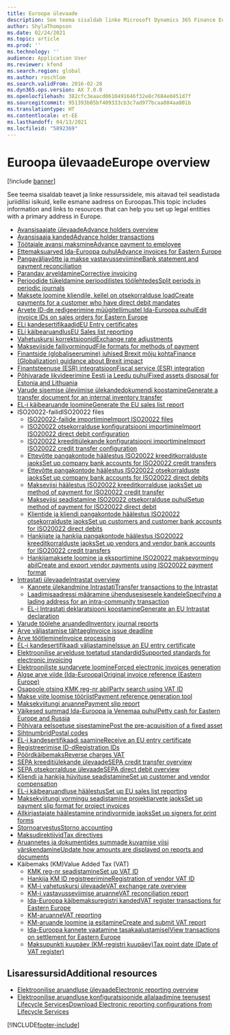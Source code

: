 ```yaml
---
title: Euroopa ülevaade
description: See teema sisaldab linke Microsoft Dynamics 365 Finance Euroopa dokumentatsiooni ressurssidele.
author: ShylaThompson
ms.date: 02/24/2021
ms.topic: article
ms.prod: ''
ms.technology: ''
audience: Application User
ms.reviewer: kfend
ms.search.region: global
ms.author: roschlom
ms.search.validFrom: 2016-02-28
ms.dyn365.ops.version: AX 7.0.0
ms.openlocfilehash: 382cfc3eaacd0610491646f32e8c7684e0451d7f
ms.sourcegitcommit: 951393b05bf409333cb3c7ad977bcaa804aa801b
ms.translationtype: HT
ms.contentlocale: et-EE
ms.lasthandoff: 04/13/2021
ms.locfileid: "5892369"
---
```

# <a name="europe-overview"></a><span data-ttu-id="371b0-103">Euroopa ülevaade</span><span class="sxs-lookup"><span data-stu-id="371b0-103">Europe overview</span></span>

[!include [banner](../includes/banner.md)]

<span data-ttu-id="371b0-104">See teema sisaldab teavet ja linke ressurssidele, mis aitavad teil seadistada juriidilisi isikuid, kelle esmane aadress on Euroopas.</span><span class="sxs-lookup"><span data-stu-id="371b0-104">This topic includes information and links to resources that can help you set up legal entities with a primary address in Europe.</span></span> 

- [<span data-ttu-id="371b0-105">Avansisaajate ülevaade</span><span class="sxs-lookup"><span data-stu-id="371b0-105">Advance holders overview</span></span>](emea-advance-holders.md)
 - [<span data-ttu-id="371b0-106">Avansisaaja kanded</span><span class="sxs-lookup"><span data-stu-id="371b0-106">Advance holder transactions</span></span>](emea-advance-holders-transactions.md)
 - [<span data-ttu-id="371b0-107">Töötajale avansi maksmine</span><span class="sxs-lookup"><span data-stu-id="371b0-107">Advance payment to employee</span></span>](tasks/advance-payment-employee.md)
- [<span data-ttu-id="371b0-108">Ettemaksuarved Ida-Euroopa puhul</span><span class="sxs-lookup"><span data-stu-id="371b0-108">Advance invoices for Eastern Europe</span></span>](emea-advance-invoice.md)
- [<span data-ttu-id="371b0-109">Pangaväljavõtte ja makse vastavusseviimine</span><span class="sxs-lookup"><span data-stu-id="371b0-109">Bank statement and payment reconciliation</span></span>](emea-bank-reconciliation.md)
- [<span data-ttu-id="371b0-110">Parandav arveldamine</span><span class="sxs-lookup"><span data-stu-id="371b0-110">Corrective invoicing</span></span>](emea-corrective-invoice.md)
- [<span data-ttu-id="371b0-111">Perioodide tükeldamine perioodilistes töölehtedes</span><span class="sxs-lookup"><span data-stu-id="371b0-111">Split periods in periodic journals</span></span>](emea-create-post-periodic-journals.md)
- [<span data-ttu-id="371b0-112">Maksete loomine kliendile, kellel on otsekorralduse load</span><span class="sxs-lookup"><span data-stu-id="371b0-112">Create payments for a customer who have direct debit mandates</span></span>](tasks/create-payments-customers-who-have-direct-debit-mandates.md)
- [<span data-ttu-id="371b0-113">Arvete ID-de redigeerimine müügitellimustel Ida-Euroopa puhul</span><span class="sxs-lookup"><span data-stu-id="371b0-113">Edit invoice IDs on sales orders for Eastern Europe</span></span>](emea-edit-invoice-id-sales-orders.md)
- [<span data-ttu-id="371b0-114">ELi kandesertifikaadid</span><span class="sxs-lookup"><span data-stu-id="371b0-114">EU Entry certificates</span></span>](emea-entry-certificates.md)
- [<span data-ttu-id="371b0-115">ELi käibearuandlus</span><span class="sxs-lookup"><span data-stu-id="371b0-115">EU Sales list reporting</span></span>](emea-eu-sales-list.md)
- [<span data-ttu-id="371b0-116">Vahetuskursi korrektsioonid</span><span class="sxs-lookup"><span data-stu-id="371b0-116">Exchange rate adjustments</span></span>](emea-exchange-rate-adjustments.md)
- [<span data-ttu-id="371b0-117">Makseviiside failivormingud</span><span class="sxs-lookup"><span data-stu-id="371b0-117">File formats for methods of payment</span></span>](emea-select-file-formats-for-the-method-of-payments.md)
- [<span data-ttu-id="371b0-118">Finantside (globaliseerumine) juhised Brexit mõju kohta</span><span class="sxs-lookup"><span data-stu-id="371b0-118">Finance (Globalization) guidance about Brexit impact</span></span>](https://businesscenter.mbs.microsoft.com/#contentdetail/GuidanceBrexitImpact)
- [<span data-ttu-id="371b0-119">Finantsteenuse (ESR) integratsioon</span><span class="sxs-lookup"><span data-stu-id="371b0-119">Fiscal service (ESR) integration</span></span>](emea-fiscal-service-integration.md)
- [<span data-ttu-id="371b0-120">Põhivarade likvideerimine Eesti ja Leedu puhul</span><span class="sxs-lookup"><span data-stu-id="371b0-120">Fixed assets disposal for Estonia and Lithuania</span></span>](emea-credit-note-reverse-fixed-asset-sale.md)
- [<span data-ttu-id="371b0-121">Varude sisemise üleviimise ülekandedokumendi koostamine</span><span class="sxs-lookup"><span data-stu-id="371b0-121">Generate a transfer document for an internal inventory transfer</span></span>](tasks/transfer-document-internal-inventory-transfer.md)
- [<span data-ttu-id="371b0-122">EL-i käibearuande loomine</span><span class="sxs-lookup"><span data-stu-id="371b0-122">Generate the EU sales list report</span></span>](tasks/eur-00011-eu-sales-list-report.md)
- <span data-ttu-id="371b0-123">ISO20022-failid</span><span class="sxs-lookup"><span data-stu-id="371b0-123">ISO20022 files</span></span>
  - [<span data-ttu-id="371b0-124">ISO20022-failide importimine</span><span class="sxs-lookup"><span data-stu-id="371b0-124">Import ISO20022 files</span></span>](emea-ISO20022-file-formats.md)
  - [<span data-ttu-id="371b0-125">ISO20022 otsekorralduse konfiguratsiooni importimine</span><span class="sxs-lookup"><span data-stu-id="371b0-125">Import ISO20022 direct debit configuration</span></span>](tasks/import-iso20022-direct-debit-configuration.md)
  - [<span data-ttu-id="371b0-126">ISO20022 kreeditiülekande konfiguratsiooni importimine</span><span class="sxs-lookup"><span data-stu-id="371b0-126">Import ISO20022 credit transfer configuration</span></span>](tasks/import-iso20022-credit-transfer-configuration.md)
  - [<span data-ttu-id="371b0-127">Ettevõtte pangakontode häälestus ISO20022 kreeditkorralduste jaoks</span><span class="sxs-lookup"><span data-stu-id="371b0-127">Set up company bank accounts for ISO20022 credit transfers</span></span>](tasks/set-up-company-bank-accounts-iso20022-credit-transfers.md)
  - [<span data-ttu-id="371b0-128">Ettevõtte pangakontode häälestus ISO20022 otsekorralduste jaoks</span><span class="sxs-lookup"><span data-stu-id="371b0-128">Set up company bank accounts for ISO20022 direct debits</span></span>](tasks/set-up-company-bank-accounts-iso20022-direct-debits.md)
  - [<span data-ttu-id="371b0-129">Makseviisi häälestus ISO20022 kreeditkorralduse jaoks</span><span class="sxs-lookup"><span data-stu-id="371b0-129">Set up method of payment for ISO20022 credit transfer</span></span>](tasks/set-up-method-payment-iso20022-credit-transfer.md)
  - [<span data-ttu-id="371b0-130">Makseviisi seadistamine ISO20022 otsekorralduse puhul</span><span class="sxs-lookup"><span data-stu-id="371b0-130">Setup method of payment for ISO20022 direct debit</span></span>](tasks/setup-method-payment-iso20022-direct-debit.md)
  - [<span data-ttu-id="371b0-131">Klientide ja kliendi pangakontode häälestus ISO20022 otsekorralduste jaoks</span><span class="sxs-lookup"><span data-stu-id="371b0-131">Set up customers and customer bank accounts for ISO20022 direct debits</span></span>](tasks/set-up-bank-accounts-iso20022-direct-debits.md)
  - [<span data-ttu-id="371b0-132">Hankijate ja hankija pangakontode häälestus ISO20022 kreeditkorralduste jaoks</span><span class="sxs-lookup"><span data-stu-id="371b0-132">Set up vendors and vendor bank accounts for ISO20022 credit transfers</span></span>](tasks/set-up-vendor-iso20022-credit-transfers.md)
  - [<span data-ttu-id="371b0-133">Hankijamaksete loomine ja eksportimine ISO20022 maksevormingu abil</span><span class="sxs-lookup"><span data-stu-id="371b0-133">Create and export vendor payments using ISO20022 payment format</span></span>](tasks/create-export-vendor-payments-iso20022-payment-format.md)
- [<span data-ttu-id="371b0-134">Intrastati ülevaade</span><span class="sxs-lookup"><span data-stu-id="371b0-134">Intrastat overview</span></span>](emea-intrastat.md)
  - [<span data-ttu-id="371b0-135">Kannete ülekandmine Intrastati</span><span class="sxs-lookup"><span data-stu-id="371b0-135">Transfer transactions to the Intrastat</span></span>](tasks/transfer-transactions-intrastat.md)
  - [<span data-ttu-id="371b0-136">Laadimisaadressi määramine ühendusesisesele kandele</span><span class="sxs-lookup"><span data-stu-id="371b0-136">Specifying a lading address for an intra-community transaction</span></span>](tasks/eur-00002-specify-lading-address-intra-community.md)
  - [<span data-ttu-id="371b0-137">EL-i Intrastati deklaratsiooni koostamine</span><span class="sxs-lookup"><span data-stu-id="371b0-137">Generate an EU Intrastat declaration</span></span>](tasks/eur-00002-eu-intrastat-declaration.md)
- [<span data-ttu-id="371b0-138">Varude töölehe aruanded</span><span class="sxs-lookup"><span data-stu-id="371b0-138">Inventory journal reports</span></span>](emea-set-up-report-inventory-journal-names.md)
- [<span data-ttu-id="371b0-139">Arve väljastamise tähtaeg</span><span class="sxs-lookup"><span data-stu-id="371b0-139">Invoice issue deadline</span></span>](emea-invoice-issue-deadline.md)
- [<span data-ttu-id="371b0-140">Arve töötlemine</span><span class="sxs-lookup"><span data-stu-id="371b0-140">Invoice processing</span></span>](emea-invoice-processing.md)
- [<span data-ttu-id="371b0-141">EL-i kandesertifikaadi väljastamine</span><span class="sxs-lookup"><span data-stu-id="371b0-141">Issue an EU entry certificate</span></span>](tasks/eur-00012-issue-eu-entry-certificate.md)
- [<span data-ttu-id="371b0-142">Elektroonilise arvelduse toetatud standardid</span><span class="sxs-lookup"><span data-stu-id="371b0-142">Supported standards for electronic invoicing</span></span>](emea-oioubl-standards-electronic-invoicing.md)
- [<span data-ttu-id="371b0-143">Elektrooniliste sundarvete loomine</span><span class="sxs-lookup"><span data-stu-id="371b0-143">Forced electronic invoices generation</span></span>](emea-eur-forced-einvoices.md)
- [<span data-ttu-id="371b0-144">Algse arve viide (Ida-Euroopa)</span><span class="sxs-lookup"><span data-stu-id="371b0-144">Original invoice reference (Eastern Europe)</span></span>](tasks/ee-00004-original-invoice-reference.md)
- [<span data-ttu-id="371b0-145">Osapoole otsing KMK reg-nr abil</span><span class="sxs-lookup"><span data-stu-id="371b0-145">Party search using VAT ID</span></span>](tasks/eur-00015-party-search-vat-id.md)
- [<span data-ttu-id="371b0-146">Makse viite loomise tööriist</span><span class="sxs-lookup"><span data-stu-id="371b0-146">Payment reference generation tool</span></span>](tasks/ee-00015-payment-reference-generation-tool.md)
- [<span data-ttu-id="371b0-147">Maksekviitungi aruanne</span><span class="sxs-lookup"><span data-stu-id="371b0-147">Payment slip report</span></span>](emea-eur-payment-slip-report-giro.md)
- [<span data-ttu-id="371b0-148">Väikesed summad Ida-Euroopa ja Venemaa puhul</span><span class="sxs-lookup"><span data-stu-id="371b0-148">Petty cash for Eastern Europe and Russia</span></span>](emea-petty-cash.md)
- [<span data-ttu-id="371b0-149">Põhivara eelsoetuse sisestamine</span><span class="sxs-lookup"><span data-stu-id="371b0-149">Post the pre-acquisition of a fixed asset</span></span>](emea-pre-acquisition-acquisition-fixed-asset.md)
- [<span data-ttu-id="371b0-150">Sihtnumbrid</span><span class="sxs-lookup"><span data-stu-id="371b0-150">Postal codes</span></span>](emea-import-create-postal-codes-manually.md)
- [<span data-ttu-id="371b0-151">EL-i kandesertifikaadi saamine</span><span class="sxs-lookup"><span data-stu-id="371b0-151">Receive an EU entry certificate</span></span>](tasks/eur-00012-receive-eu-entry-certificate.md)
- [<span data-ttu-id="371b0-152">Registreerimise ID-d</span><span class="sxs-lookup"><span data-stu-id="371b0-152">Registration IDs</span></span>](emea-registration-ids.md)
- [<span data-ttu-id="371b0-153">Pöördkäibemaks</span><span class="sxs-lookup"><span data-stu-id="371b0-153">Reverse charges VAT</span></span>](emea-reverse-charge.md)
- [<span data-ttu-id="371b0-154">SEPA kreeditiülekande ülevaade</span><span class="sxs-lookup"><span data-stu-id="371b0-154">SEPA credit transfer overview</span></span>](../accounts-payable/sepa-credit-transfer.md)
- [<span data-ttu-id="371b0-155">SEPA otsekorralduse ülevaade</span><span class="sxs-lookup"><span data-stu-id="371b0-155">SEPA direct debit overview</span></span>](../accounts-receivable/sepa-direct-debit-overview.md)
- [<span data-ttu-id="371b0-156">Kliendi ja hankija hüvituse seadistamine</span><span class="sxs-lookup"><span data-stu-id="371b0-156">Set up customer and vendor compensation</span></span>](emea-compensation-customer-vendor-transactions.md)
- [<span data-ttu-id="371b0-157">EL-i käibearuandluse häälestus</span><span class="sxs-lookup"><span data-stu-id="371b0-157">Set up EU sales list reporting</span></span>](tasks/eur-00011-eu-sales-list-reporting.md)
- [<span data-ttu-id="371b0-158">Maksekviitungi vormingu seadistamine projektiarvete jaoks</span><span class="sxs-lookup"><span data-stu-id="371b0-158">Set up payment slip format for project invoices</span></span>](tasks/set-up-payment-slip-format-project-invoices.md)
- [<span data-ttu-id="371b0-159">Allkirjastajate häälestamine prindivormide jaoks</span><span class="sxs-lookup"><span data-stu-id="371b0-159">Set up signers for print forms</span></span>](emea-set-up-signers-for-printing-forms.md)
- [<span data-ttu-id="371b0-160">Stornoarvestus</span><span class="sxs-lookup"><span data-stu-id="371b0-160">Storno accounting</span></span>](emea-storno.md)
- [<span data-ttu-id="371b0-161">Maksudirektiivid</span><span class="sxs-lookup"><span data-stu-id="371b0-161">Tax directives</span></span>](emea-tax-directives.md)
- [<span data-ttu-id="371b0-162">Aruannetes ja dokumentides summade kuvamise viisi värskendamine</span><span class="sxs-lookup"><span data-stu-id="371b0-162">Update how amounts are displayed on reports and documents</span></span>](emea-amount-printing-forms.md)
- <span data-ttu-id="371b0-163">Käibemaks (KM)</span><span class="sxs-lookup"><span data-stu-id="371b0-163">Value Added Tax (VAT)</span></span>
  - [<span data-ttu-id="371b0-164">KMK reg-nr seadistamine</span><span class="sxs-lookup"><span data-stu-id="371b0-164">Set up VAT ID</span></span>](tasks/eur-00015-vat-id.md)
  - [<span data-ttu-id="371b0-165">Hankija KM ID registreerimine</span><span class="sxs-lookup"><span data-stu-id="371b0-165">Registration of vendor VAT ID</span></span>](tasks/eur-00015-registration-vendor-vat-id.md)
  - [<span data-ttu-id="371b0-166">KM-i vahetuskursi ülevaade</span><span class="sxs-lookup"><span data-stu-id="371b0-166">VAT exchange rate overview</span></span>](emea-vat-exchange-rate.md)
  - [<span data-ttu-id="371b0-167">KM-i vastavusseviimise aruanne</span><span class="sxs-lookup"><span data-stu-id="371b0-167">VAT reconciliation report</span></span>](tasks/eur-00018-vat-reconciliation-report.md)
  - [<span data-ttu-id="371b0-168">Ida-Euroopa käibemaksuregistri kanded</span><span class="sxs-lookup"><span data-stu-id="371b0-168">VAT register transactions for Eastern Europe</span></span>](emea-vat-register-transactions.md)
  - [<span data-ttu-id="371b0-169">KM-aruanne</span><span class="sxs-lookup"><span data-stu-id="371b0-169">VAT reporting</span></span>](emea-vat-reporting.md)
  - [<span data-ttu-id="371b0-170">KM-aruande loomine ja esitamine</span><span class="sxs-lookup"><span data-stu-id="371b0-170">Create and submit VAT report</span></span>](tasks/create-submit-vat-report.md)
  - [<span data-ttu-id="371b0-171">Ida-Euroopa kannete vaatamine tasakaalustamisel</span><span class="sxs-lookup"><span data-stu-id="371b0-171">View transactions on settlement for Eastern Europe</span></span>](emea-transactions-settlement-form.md)
  - [<span data-ttu-id="371b0-172">Maksupunkti kuupäev (KM-registri kuupäev)</span><span class="sxs-lookup"><span data-stu-id="371b0-172">Tax point date (Date of VAT register)</span></span>](emea-tax-point-date.md)

## <a name="additional-resources"></a><span data-ttu-id="371b0-173">Lisaressursid</span><span class="sxs-lookup"><span data-stu-id="371b0-173">Additional resources</span></span>

- [<span data-ttu-id="371b0-174">Elektroonilise aruandluse ülevaade</span><span class="sxs-lookup"><span data-stu-id="371b0-174">Electronic reporting overview</span></span>](../../fin-ops-core/dev-itpro/analytics/general-electronic-reporting.md)
- [<span data-ttu-id="371b0-175">Elektroonilise aruandluse konfiguratsioonide allalaadimine teenusest Lifecycle Services</span><span class="sxs-lookup"><span data-stu-id="371b0-175">Download Electronic reporting configurations from Lifecycle Services</span></span>](../../fin-ops-core/dev-itpro/analytics/download-electronic-reporting-configuration-lcs.md)


[!INCLUDE[footer-include](../../includes/footer-banner.md)]